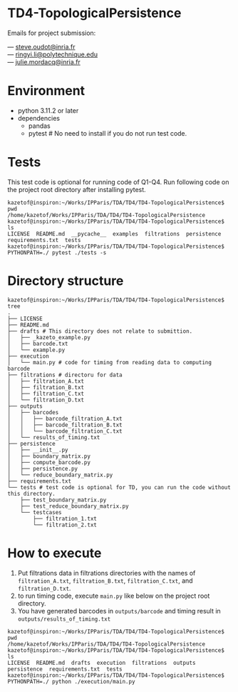 # TD4-TopologicalPersistence
Emails for project submission:

— steve.oudot@inria.fr  
— ringyi.li@polytechnique.edu  
— julie.mordacq@inria.fr  

# Environment
- python 3.11.2 or later
- dependencies 
    - pandas
    - pytest # No need to install if you do not run test code.

# Tests
This test code is optional for running code of Q1-Q4.
Run following code on the project root directory after installing pytest.

```
kazetof@inspiron:~/Works/IPParis/TDA/TD4/TD4-TopologicalPersistence$ pwd
/home/kazetof/Works/IPParis/TDA/TD4/TD4-TopologicalPersistence
kazetof@inspiron:~/Works/IPParis/TDA/TD4/TD4-TopologicalPersistence$ ls
LICENSE  README.md  __pycache__  examples  filtrations  persistence  requirements.txt  tests
kazetof@inspiron:~/Works/IPParis/TDA/TD4/TD4-TopologicalPersistence$ PYTHONPATH=./ pytest ./tests -s
```

# Directory structure

```
kazetof@inspiron:~/Works/IPParis/TDA/TD4/TD4-TopologicalPersistence$ tree
.
├── LICENSE
├── README.md
├── drafts # This directory does not relate to submittion.
│   ├── _kazeto_example.py
│   ├── barcode.txt
│   └── example.py
├── execution
│   └── main.py # code for timing from reading data to computing barcode
├── filtrations # directoru for data
│   ├── filtration_A.txt
│   ├── filtration_B.txt
│   ├── filtration_C.txt
│   └── filtration_D.txt
├── outputs
│   ├── barcodes
│   │   ├── barcode_filtration_A.txt
│   │   ├── barcode_filtration_B.txt
│   │   └── barcode_filtration_C.txt
│   └── results_of_timing.txt
├── persistence
│   ├── __init__.py
│   ├── boundary_matrix.py
│   ├── compute_barcode.py
│   ├── persistence.py
│   └── reduce_boundary_matrix.py
├── requirements.txt
└── tests # test code is optional for TD, you can run the code without this directory.
    ├── test_boundary_matrix.py
    ├── test_reduce_boundary_matrix.py
    └── testcases
        ├── filtration_1.txt
        └── filtration_2.txt
```

# How to execute
1. Put filtrations data in filtrations directories with the names of `filtration_A.txt`, `filtration_B.txt`, `filtration_C.txt`, and `filtration_D.txt`.
2. to run timing code, execute `main.py` like below on the project root directory.
3. You have generated barcodes in `outputs/barcode` and timing result in `outputs/results_of_timing.txt`

```
kazetof@inspiron:~/Works/IPParis/TDA/TD4/TD4-TopologicalPersistence$ pwd
/home/kazetof/Works/IPParis/TDA/TD4/TD4-TopologicalPersistence
kazetof@inspiron:~/Works/IPParis/TDA/TD4/TD4-TopologicalPersistence$ ls
LICENSE  README.md  drafts  execution  filtrations  outputs  persistence  requirements.txt  tests
kazetof@inspiron:~/Works/IPParis/TDA/TD4/TD4-TopologicalPersistence$ PYTHONPATH=./ python ./execution/main.py
```